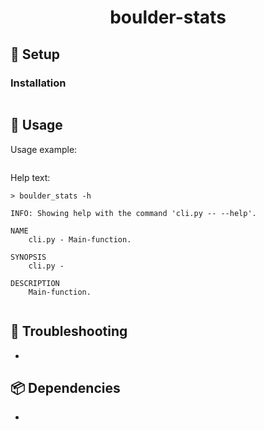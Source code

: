 <h1 align="center">boulder-stats</h1>

## 🚧 Setup

### Installation

```

```

## 🔧 Usage

Usage example:

```

```

<!-- jinja-block help
Help text:

```
> boulder_stats -h

{{ execute_command("./boulder_stats/cli.py -h | exit") }}

```
jinja-block help-->
<!-- jinja-out help start-->
Help text:

```
> boulder_stats -h

INFO: Showing help with the command 'cli.py -- --help'.

NAME
    cli.py - Main-function.

SYNOPSIS
    cli.py -

DESCRIPTION
    Main-function.


```
<!-- jinja-out help end-->



## 🎯 Troubleshooting

*


## 📦 Dependencies

*
